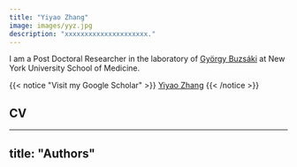 ```yaml
---
title: "Yiyao Zhang"
image: images/yyz.jpg
description: "xxxxxxxxxxxxxxxxxxxxx."
---
```

I am a Post Doctoral Researcher in the laboratory of [György Buzsáki](https://buzsakilab.com/wp/labmembers/) at New York University School  of Medicine.

{{< notice "Visit my Google Scholar" >}}
[Yiyao Zhang](https://scholar.google.com/citations?user=Ge_FNtUAAAAJ&hl=en)
{{< /notice >}}

## CV
---
title: "Authors"
---
